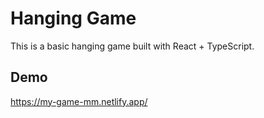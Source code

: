 
# Hanging Game

This is a basic hanging game built with React + TypeScript.


## Demo

https://my-game-mm.netlify.app/
